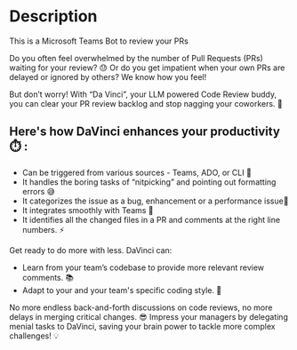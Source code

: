 # Description
This is a Microsoft Teams Bot to review your PRs

Do you often feel overwhelmed by the number of Pull Requests (PRs) waiting for your review? 😓 Or do you get impatient when your own PRs are delayed or ignored by others? We know how you feel!

But don’t worry! With “Da Vinci”, your LLM powered Code Review buddy, you can clear your PR review backlog and stop nagging your coworkers. 🙌

## Here's how DaVinci enhances your productivity ⏱️ :
- Can be triggered from various sources - Teams, ADO, or CLI 💪
- It handles the boring tasks of “nitpicking” and pointing out formatting errors 😅
- It categorizes the issue as a bug, enhancement or a performance issue🔧
- It integrates smoothly with Teams 🚀
- It identifies all the changed files in a PR and comments at the right line numbers. ⚡️

Get ready to do more with less.
DaVinci can:
- Learn from your team’s codebase to provide more relevant review comments. 📚
- Adapt to your and your team's specific coding style. 👥

No more endless back-and-forth discussions on code reviews, no more delays in merging critical changes. 😎 Impress your managers by delegating menial tasks to DaVinci, saving your brain power to tackle more complex challenges! 💡

